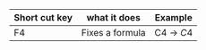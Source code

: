 | Short cut key | what it does    | Example    |
| ------------- | --------------- | ---------- |
| F4            | Fixes a formula | C4 -> $C$4 |
